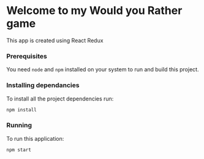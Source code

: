 # Welcome to my Would you Rather game

This app is created using React Redux

### Prerequisites

You need `node` and `npm` installed on your system to run and build this project.

### Installing dependancies

To install all the project dependencies run:
```bash
npm install
```

### Running

To run this application:

```bash
npm start
```
